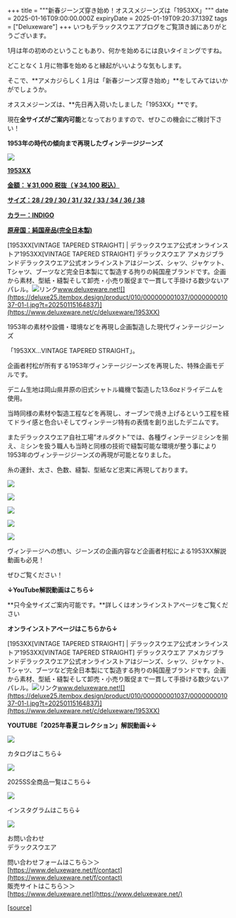 +++
title = """新春ジーンズ穿き始め！オススメジーンズは「1953XX」"""
date = 2025-01-16T09:00:00.000Z
expiryDate = 2025-01-19T09:20:37.139Z
tags = ["Deluxeware"]
+++
いつもデラックスウエアブログをご覧頂き誠にありがとうございます。

1月は年の初めのということもあり、何かを始めるには良いタイミングですね。

どことなく１月に物事を始めると縁起がいいような気もします。

そこで、**アメカジらしく１月は「新春ジーンズ穿き始め」**をしてみてはいかがでしょうか。

オススメジーンズは、**先日再入荷いたしました「1953XX」**です。

現在**全サイズがご案内可能**となっておりますので、ぜひこの機会にご検討下さい！

**1953年の時代の傾向まで再現したヴィンテージジーンズ**

[![](https://stat.ameba.jp/user_images/20250116/15/deluxeware/79/aa/j/o0800080015533790785.jpg)](https://www.deluxeware.net/c/deluxeware/1953XX)

**[1953XX](https://www.deluxeware.net/c/deluxeware/1953XX)**

**[金額：￥31,000 税抜（￥34,100 税込）](https://www.deluxeware.net/c/deluxeware/1953XX)**

**[サイズ：28 / 29 / 30 / 31 / 32 / 33 / 34 / 36 / 38](https://www.deluxeware.net/c/deluxeware/1953XX)**

**[カラー：INDIGO](https://www.deluxeware.net/c/deluxeware/1953XX)**

**[原産国：純国産品(完全日本製)](https://www.deluxeware.net/c/deluxeware/1953XX)**

[1953XX\[VINTAGE TAPERED STRAIGHT\] | デラックスウエア公式オンラインストア1953XX\[VINTAGE TAPERED STRAIGHT\] デラックスウエア アメカジブランドデラックスウエア公式オンラインストアはジーンズ、シャツ、ジャケット、Tシャツ、ブーツなど完全日本製にて製造する拘りの純国産ブランドです。企画から素材、型紙・縫製そして卸売・小売り販促まで一貫して手掛ける数少ないアパレル。![リンク](https://c.stat100.ameba.jp/ameblo/symbols/v3.20.0/svg/gray/editor_link.svg)www.deluxeware.net![](https://deluxe25.itembox.design/product/010/000000001037/000000001037-01-l.jpg?t=20250115164837)](https://www.deluxeware.net/c/deluxeware/1953XX)

1953年の素材や設備・環境などを再現し企画製造した現代ヴィンテージジーンズ

「1953XX...VINTAGE TAPERED STRAIGHT」。 

企画者村松が所有する1953年ヴィンテージジーンズを再現した、特殊企画モデルです。

デニム生地は岡山県井原の旧式シャトル織機で製造した13.6ozドライデニムを使用。

当時同様の素材や製造工程などを再現し、オーブンで焼き上げるという工程を経てドライ感と色合いそしてヴィンテージ特有の表情を創り出したデニムです。

またデラックスウエア自社工場”オルダクト”では、各種ヴィンテージミシンを揃え、ミシンを扱う職人も当時と同様の技術で縫製可能な環境が整う事により1953年のヴィンテージジーンズの再現が可能となりました。

糸の運針、太さ、色数、縫製、型紙など忠実に再現しております。

[![](https://stat.ameba.jp/user_images/20240921/11/deluxeware/44/c9/j/o0800120015488813006.jpg)](https://stat.ameba.jp/user_images/20240921/11/deluxeware/44/c9/j/o0800120015488813006.jpg)

[![](https://stat.ameba.jp/user_images/20240921/11/deluxeware/7f/a8/j/o0800120015488813058.jpg)](https://stat.ameba.jp/user_images/20240921/11/deluxeware/7f/a8/j/o0800120015488813058.jpg)

[![](https://stat.ameba.jp/user_images/20240921/11/deluxeware/3f/fb/j/o0800120015488813125.jpg)](https://stat.ameba.jp/user_images/20240921/11/deluxeware/3f/fb/j/o0800120015488813125.jpg)

[![](https://stat.ameba.jp/user_images/20240921/11/deluxeware/ae/2c/j/o0800120015488813121.jpg)](https://stat.ameba.jp/user_images/20240921/11/deluxeware/ae/2c/j/o0800120015488813121.jpg)

[![](https://stat.ameba.jp/user_images/20240921/11/deluxeware/ea/f5/j/o0800120015488813003.jpg)](https://stat.ameba.jp/user_images/20240921/11/deluxeware/ea/f5/j/o0800120015488813003.jpg)

ヴィンテージへの想い、ジーンズの企画内容など企画者村松による1953XX解説動画も必見！

ぜひご覧ください！

**↓YouTube解説動画はこちら↓**

**只今全サイズご案内可能です。**詳しくはオンラインストアページをご覧ください

**オンラインストアページはこちらから↓**

[1953XX\[VINTAGE TAPERED STRAIGHT\] | デラックスウエア公式オンラインストア1953XX\[VINTAGE TAPERED STRAIGHT\] デラックスウエア アメカジブランドデラックスウエア公式オンラインストアはジーンズ、シャツ、ジャケット、Tシャツ、ブーツなど完全日本製にて製造する拘りの純国産ブランドです。企画から素材、型紙・縫製そして卸売・小売り販促まで一貫して手掛ける数少ないアパレル。![リンク](https://c.stat100.ameba.jp/ameblo/symbols/v3.20.0/svg/gray/editor_link.svg)www.deluxeware.net![](https://deluxe25.itembox.design/product/010/000000001037/000000001037-01-l.jpg?t=20250115164837)](https://www.deluxeware.net/c/deluxeware/1953XX)

**YOUTUBE「2025年春夏コレクション」解説動画↓↓**

**[![](https://stat.ameba.jp/user_images/20250108/16/deluxeware/ac/cf/j/o1200050015530951038.jpg?caw=800)](https://www.youtube.com/playlist?list=PLmcuUjZ67rhnclr762_W-zDg7FyyrNvqF)**

カタログはこちら↓

[![](https://stat.ameba.jp/user_images/20250108/16/deluxeware/cb/46/j/o1200050015530950986.jpg?caw=800)](https://www.deluxeware.net/c/deluxeware/catalog)

2025SS全商品一覧はこちら↓

[![](https://stat.ameba.jp/user_images/20250114/17/deluxeware/cf/2d/j/o1200050015533133265.jpg?caw=800)](https://www.deluxeware.net/c/2025SSreserve)

インスタグラムはこちら↓

[![](https://stat.ameba.jp/user_images/20240315/15/deluxeware/04/7f/j/o0800026015413271803.jpg?caw=800)](https://www.instagram.com/deluxeware/?hl=ja)

お問い合わせ  
デラックスウエア

問い合わせフォームはこちら＞＞  
[https://www.deluxeware.net/f/contact](https://www.deluxeware.net/f/contact)  
販売サイトはこちら＞＞  
[https://www.deluxeware.net](https://www.deluxeware.net/)

[[source]](https://ameblo.jp/deluxeware/entry-12882683492.html)
